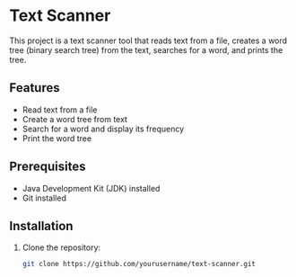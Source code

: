 # Text Scanner
This project is a text scanner tool that reads text from a file, creates a word tree (binary search tree) from the text, searches for a word, and prints the tree.

## Features

- Read text from a file
- Create a word tree from text
- Search for a word and display its frequency
- Print the word tree

## Prerequisites

- Java Development Kit (JDK) installed
- Git installed

## Installation

1. Clone the repository:

   ```sh
   git clone https://github.com/yourusername/text-scanner.git